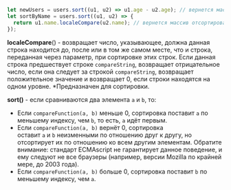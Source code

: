 ```js
let newUsers = users.sort((u1, u2) => u1.age - u2.age); // вернется массив отсортированный по возрасту (числу)
let sortByName = users.sort((u1, u2) => {
  return u1.name.localeCompare(u2.name); // вернется массив отсортированный по строкам
});
```

**localeCompare**() - возвращает число, указывающее, должна данная строка находится до, после или в том же самом месте, что и строка, переданная через параметр, при сортировке этих строк. Если данная строка предшествует строке `compareString`, возвращает отрицательное число, если она следует за строкой `compareString`, возвращает положительное значение и возвращает 0, если строки находятся на одном уровне. *Предназначен для сортировки.

**sort()** - если сравниваются два элемента `a` и `b`, то:
- Если `compareFunction(a, b)` меньше 0, сортировка поставит `a` по меньшему индексу, чем `b`, то есть, `a` идёт первым.
- Если `compareFunction(a, b)` вернёт 0, сортировка оставит `a` и `b` неизменными по отношению друг к другу, но отсортирует их по отношению ко всем другим элементам. Обратите внимание: стандарт ECMAscript не гарантирует данное поведение, и ему следуют не все браузеры (например, версии Mozilla по крайней мере, до 2003 года).
- Если `compareFunction(a, b)` больше 0, сортировка поставит `b` по меньшему индексу, чем `a`.

